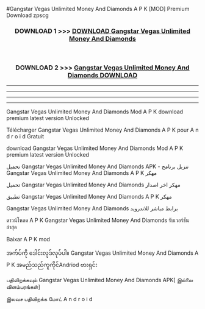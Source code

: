 #Gangstar Vegas  Unlimited Money And Diamonds A P K [MOD] Premium Download zpscg



<div align="center">

<h3>DOWNLOAD 1 >>> <a href="https://teeasianyam.web.app?sq=Gangstar Vegas  Unlimited Money And Diamonds">DOWNLOAD Gangstar Vegas  Unlimited Money And Diamonds </a></h3><br>

<h3>DOWNLOAD 2 >>> <a href="https://teeasianyam.web.app?sq=Gangstar Vegas  Unlimited Money And Diamonds ">Gangstar Vegas  Unlimited Money And Diamonds  DOWNLOAD </a></h3>

</div>


----------------------------------------------------------

----------------------------------------------------------

----------------------------------------------------------

----------------------------------------------------------


Gangstar Vegas  Unlimited Money And Diamonds  Mod A P K download premium latest version Unlocked

Télécharger Gangstar Vegas  Unlimited Money And Diamonds  A P K pour A n d r o i d Gratuit

download Gangstar Vegas  Unlimited Money And Diamonds  Mod A P K premium latest version Unlocked

تحميل Gangstar Vegas  Unlimited Money And Diamonds  APK - تنزيل برنامج Gangstar Vegas  Unlimited Money And Diamonds  A P K مهكر

تحميل Gangstar Vegas  Unlimited Money And Diamonds  مهكر اخر اصدار

تطبيق Gangstar Vegas  Unlimited Money And Diamonds  A P K مهكر

Gangstar Vegas  Unlimited Money And Diamonds  برابط مباشر للاندرويد

ดาวน์โหลด A P K Gangstar Vegas  Unlimited Money And Diamonds  รับเวอร์ชันล่าสุด

Baixar A P K mod

အက်ပ်ကို ဒေါင်းလုဒ်လုပ်ပါ။ Gangstar Vegas  Unlimited Money And Diamonds  A P K အမည်သည်ကူကိုင်Andriod ဗားရှင်း

பதிவிறக்கவும் Gangstar Vegas  Unlimited Money And Diamonds  APK[ இல்லை விளம்பரங்கள்] 
 
இலவச பதிவிறக்க மோட் A n d r o i d



